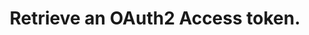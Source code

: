 ---
title: Retrieve an OAuth2 Access token.
api:
  file: stagingadfincom-apidocspublic-apis.json
  operationId: issueOAuth2Token
hidden: false
---